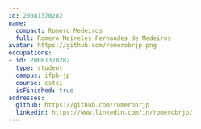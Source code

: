 ```yaml
---
id: 20081370282
name:
  compact: Romero Medeiros
  full: Romero Meireles Fernandes de Medeiros
avatar: https://github.com/romerobrjp.png
occupations:
- id: 20081370282
  type: student
  campus: ifpb-jp
  course: cstsi
  isFinished: true
addresses:
  github: https://github.com/romerobrjp
  linkedin: https://www.linkedin.com/in/romerobrjp/
---
```

